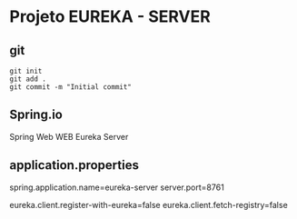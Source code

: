 # Projeto EUREKA - SERVER

## git

	git init
	git add .		
	git commit -m "Initial commit"

## Spring.io

Spring Web WEB
Eureka Server


## application.properties

spring.application.name=eureka-server
server.port=8761

eureka.client.register-with-eureka=false
eureka.client.fetch-registry=false
